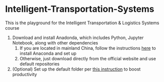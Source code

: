 # Intelligent-Transportation-Systems
This is the playground for the Intelligent Transportation &amp; Logistics Systems course

1. Download and install Anadonda, which includes Python, Jupyter Notebook, along with other dependencies
    1. If you are located in mainland China, follow the instructions [here](Setting_up_Anaconda_by_TUNA.md) to install Anaconda and set up 
    1. Otherwise, just download directly from the official website and use default repositories
1. (Optional) Set up the default folder per [this instruction](Change_Jupyter_start-up_folder.md) to boost productivity 
